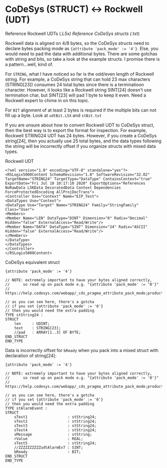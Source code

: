# CoDeSys (STRUCT) <-> Rockwell (UDT)

Reference Rockwell UDTs (*.L5x)
Reference CoDeSys structs (*.txt)

Rockwell data is aligned on 4/8 bytes, so the CoDeSys structs need to declare bytes packing mode as `{attribute 'pack_mode' := '4'}`.  Else, you would need to pad the data with additional bytes.  There are some gotchas with string and bits, so take a look at the example structs.  I promise there is a pattern...well, kind of.

For `STRING`, what I have noticed so far is the odd/even length of Rockwell string.  For example, a CoDeSys string that can hold 23 max characters (STRING[23]) consumes 24 total bytes since there is a terminatioon character.  However, it looks like a Rockwell string SINT[24] doesn't use termination char, but SINT[23] will pad 1 byte to keep it even.  Need a Rockwell expert to chime in on this topic.

For `BIT` alignment of at least 2 bytes is required if the multiple bits can not fill up a byte. Look at `udtBit.L5X` and `stBit.txt`

If you are unsure about how to convert Rockwell UDT to CoDeSys struct, then the best way is to export the format for inspection.  For example, Rockwell STRING24 UDT has 24 bytes.  However, if you create a CoDeSys string[24], then you actually use 25 total bytes, and the data types following the string will be incorrectly offset if you organize structs with mixed data types.


Rockwell UDT
```
<?xml version="1.0" encoding="UTF-8" standalone="yes"?>
<RSLogix5000Content SchemaRevision="1.0" SoftwareRevision="32.02" TargetName="STRING24" TargetType="DataType" ContainsContext="true" ExportDate="Fri Jul 10 10:17:10 2020" ExportOptions="References NoRawData L5KData DecoratedData Context Dependencies ForceProtectedEncoding AllProjDocTrans">
<Controller Use="Context" Name="EIP_Test">
<DataTypes Use="Context">
<DataType Use="Target" Name="STRING24" Family="StringFamily" Class="User">
<Members>
<Member Name="LEN" DataType="DINT" Dimension="0" Radix="Decimal" Hidden="false" ExternalAccess="Read/Write"/>
<Member Name="DATA" DataType="SINT" Dimension="24" Radix="ASCII" Hidden="false" ExternalAccess="Read/Write"/>
</Members>
</DataType>
</DataTypes>
</Controller>
</RSLogix5000Content>
```

CoDeSys equivalent struct
```
{attribute 'pack_mode' := '4'}

// NOTE: extremely important to have your bytes aligned correctly,
//      so read up on pack mode e.g. "{attribute 'pack_mode' := '0'}"
//      https://help.codesys.com/webapp/_cds_pragma_attribute_pack_mode;product=codesys;version=3.5.16.0

// as you can see here, there's a gotcha
// if you set {attribute 'pack_mode' := '0'}
// then you would need the extra padding
TYPE stString24 :
STRUCT
    len     : UDINT;
    text    : STRING[23];
    //pad   : ARRAY[1..3] OF BYTE;
END_STRUCT
END_TYPE
```

Data is incorrectly offset for `bReady` when you pack into a mixed struct with declaration of string[24]:
```
{attribute 'pack_mode' := '4'}

// NOTE: extremely important to have your bytes aligned correctly,
//      so read up on pack mode e.g. "{attribute 'pack_mode' := '0'}"
//      https://help.codesys.com/webapp/_cds_pragma_attribute_pack_mode;product=codesys;version=3.5.16.0

// as you can see here, there's a gotcha
// if you set {attribute 'pack_mode' := '0'}
// then you would need the extra padding
TYPE stAlarmEvent :
STRUCT
    sTest1                  : stString24;
    sTest2                  : stString24;
    sTest3                  : stString24;
    sTest4                  : stString24;
    sMessage                : stString;
    rValue                  : REAL;
    sTest5                  : stString24;
    //ZZZZZZZZZZudtAlarmEv7 : SINT;
    bReady                  : BIT;
END_STRUCT
END_TYPE
```